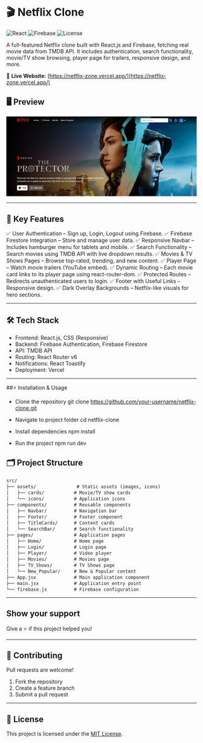 # 🎬 Netflix Clone

![React](https://img.shields.io/badge/React-19.1-blue)
![Firebase](https://img.shields.io/badge/Firebase-12.0-orange)
![License](https://img.shields.io/badge/License-MIT-green)


A full-featured Netflix clone built with React.js and Firebase, fetching real movie data from TMDB API.
It includes authentication, search functionality, movie/TV show browsing, player page for trailers, responsive design, and more.

🔗 **Live Website:** [https://netflix-zone.vercel.app/](https://netflix-zone.vercel.app/)

## 🖥️ Preview

![Netflix Clone UI](./public/UI.png)

---

## 🎯 Key Features

✅ User Authentication – Sign up, Login, Logout using Firebase.
✅ Firebase Firestore Integration – Store and manage user data.
✅ Responsive Navbar – Includes hamburger menu for tablets and mobile.
✅ Search Functionality – Search movies using TMDB API with live dropdown results.
✅ Movies & TV Shows Pages – Browse top-rated, trending, and new content.
✅ Player Page – Watch movie trailers (YouTube embed).
✅ Dynamic Routing – Each movie card links to its player page using react-router-dom.
✅ Protected Routes – Redirects unauthenticated users to login.
✅ Footer with Useful Links – Responsive design.
✅ Dark Overlay Backgrounds – Netflix-like visuals for hero sections.

---

## 🛠️ Tech Stack

- Frontend: React.js, CSS (Responsive)
- Backend: Firebase Authentication, Firebase Firestore
- API: TMDB API
- Routing: React Router v6
- Notifications: React Toastify
- Deployment: Vercel

---
##⚡ Installation & Usage

- Clone the repository
git clone https://github.com/your-username/netflix-clone.git

- Navigate to project folder
cd netflix-clone

- Install dependencies
npm install

- Run the project
npm run dev


## 🗂️ Project Structure

```
src/
├── assets/               # Static assets (images, icons)
│   ├── cards/           # Movie/TV show cards
│   └── icons/           # Application icons
├── components/          # Reusable components
│   ├── Navbar/          # Navigation bar
│   ├── Footer/          # Footer component
│   ├── TitleCards/      # Content cards
│   └── SearchBar/       # Search functionality
├── pages/               # Application pages
│   ├── Home/            # Home page
│   ├── Login/           # Login page
│   ├── Player/          # Video player
│   ├── Movies/          # Movies page
│   ├── TV_Shows/        # TV Shows page
│   └── New_Popular/     # New & Popular content
├── App.jsx              # Main application component
├── main.jsx             # Application entry point
└── firebase.js          # Firebase configuration
```

---

## Show your support

Give a ⭐️ if this project helped you!

---

## 🤝 Contributing

Pull requests are welcome!

1. Fork the repository
2. Create a feature branch
3. Submit a pull request

---

## 📜 License

This project is licensed under the [MIT License](LICENSE).

